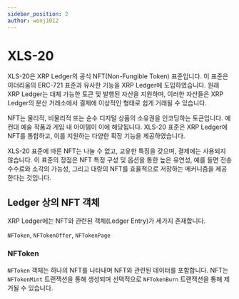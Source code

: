 ```yaml
---
sidebar_position: 2
author: wonj1012
---
```


# XLS-20

XLS-20은 XRP Ledger의 공식 NFT(Non-Fungible Token) 표준입니다. 이 표준은 이더리움의 ERC-721 표준과 유사한 기능을 XRP Ledger에 도입하였습니다. 원래 XRP Ledger는 대체 가능한 토큰 및 발행된 자산을 지원하며, 이러한 자산들은 XRP Ledger의 분산 거래소에서 결제에 이상적인 형태로 쉽게 거래될 수 있습니다.

NFT는 물리적, 비물리적 또는 순수 디지털 상품의 소유권을 인코딩하는 토큰입니다. 예컨대 예술 작품과 게임 내 아이템이 이에 해당됩니다. XLS-20 표준은 XRP Ledger에 NFT를 통합하고, 이를 지원하는 다양한 확장 기능을 제공하였습니다.

XLS-20 표준에 따른 NFT는 나눌 수 없고, 고유한 특징을 갖으며, 결제에는 사용되지 않습니다. 이 표준의 장점은 NFT 특정 구성 및 옵션을 통한 높은 유연성, 예를 들면 전송 수수료와 소각의 가능성, 그리고 대량의 NFT를 효율적으로 저장하는 메커니즘을 제공한다는 것입니다.

## Ledger 상의 NFT 객체

XRP Ledger에는 NFT와 관련된 객체(Ledger Entry)가 세가지 존재합니다.

`NFToken`, `NFTokenOffer`, `NFTokenPage`

### NFToken

`NFToken` 객체는 하나의 NFT를 나타내며 NFT와 관련된 데이터를 포함합니다. NFT는 `NFTokenMint` 트랜잭션을 통해 생성되며 선택적으로 `NFTokenBurn` 트랜잭션을 통해 제거될 수 있습니다.
